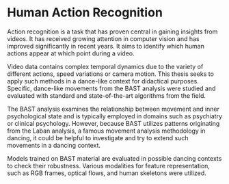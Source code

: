 # Human Action Recognition

Action recognition is a task that has proven central in gaining insights from videos. It has received growing attention in computer vision and has improved significantly in recent years. It aims to identify which human actions appear at which point during a video.

Video data contains complex temporal dynamics due to the variety of different actions, speed variations or camera motion. This thesis seeks to apply such methods in a dance-like context for didactical purposes. Specific, dance-like movements from the BAST analysis were studied and evaluated with standard and state-of-the-art algorithms from the field.

The BAST analysis examines the relationship between movement and inner psychological state and is typically employed in domains such as psychiatry or clinical psychology. However, because BAST utilizes patterns originating from the Laban analysis, a famous movement analysis methodology in dancing, it could be helpful to investigate and try to extend such movements in a dancing context. 

Models trained on BAST material are evaluated in possible dancing contexts to check their robustness. Various modalities for feature representation, such as RGB frames, optical flows, and human skeletons were utilized.
